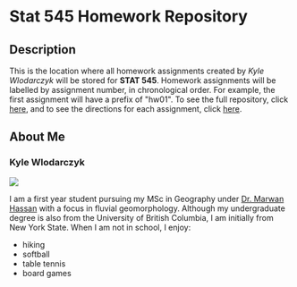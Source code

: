 # Stat 545 Homework Repository

## Description

This is the location where all homework assignments created by *Kyle Wlodarczyk* will be stored for **STAT 545**. Homework assignments will be labelled by assignment number, in chronological order. For example, the first assignment will have a prefix of "hw01". To see the full repository, click [here](https://github.com/STAT545-UBC-hw-2019-20/stat545-hw-kgwkyle), and to see the directions for each assignment, click [here](https://stat545.stat.ubc.ca/evaluation/assignments/).

## About Me

### Kyle Wlodarczyk

![](https://pbs.twimg.com/profile_images/668264897600335873/a9PH2fZ8_400x400.jpg)

I am a first year student pursuing my MSc in Geography under [Dr. Marwan Hassan](http://blogs.ubc.ca/mhassan/) with a focus in fluvial geomorphology. Although my undergraduate degree is also from the University of British Columbia, I am initially from New York State. When I am not in school, I enjoy:
* hiking
* softball
* table tennis
* board games 





